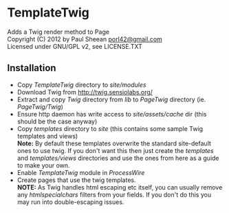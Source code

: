TemplateTwig
============

Adds a Twig render method to Page  
Copyright (C) 2012 by Paul Sheean porl42@gmail.com  
Licensed under GNU/GPL v2, see LICENSE.TXT

Installation
------------

* Copy *TemplateTwig* directory to *site/modules*
* Download Twig from http://twig.sensiolabs.org/
* Extract and copy *Twig* directory from *lib* to *PageTwig* directory (ie. *PageTwig/Twig*)
* Ensure http daemon has write access to *site/assets/cache* dir (this should be the case anyway)
* Copy *templates* directory to *site* (this contains some sample Twig templates and views)  
	**Note:** By default these templates overwrite the standard site-default ones to use twig.
	If you don't want this then just create the *templates* and *templates/views* directories
	and use the ones from here as a guide to make your own.
* Enable *TemplateTwig* module in *ProcessWire*
* Create pages that use the twig templates.  
	**NOTE:** As Twig handles html escaping etc itself, you can usually remove any *htmlspecialchars* filters from your fields.
	If you don't do this you may run into double-escaping issues.